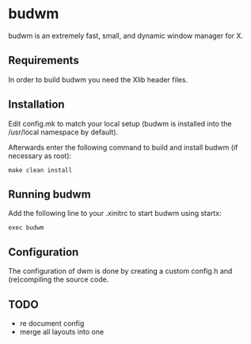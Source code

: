 budwm
============

budwm is an extremely fast, small, and dynamic window manager for X.

Requirements
------------

In order to build budwm you need the Xlib header files.

Installation
------------

Edit config.mk to match your local setup (budwm is installed into
the /usr/local namespace by default).

Afterwards enter the following command to build and install budwm (if
necessary as root):

    make clean install

Running budwm
-----------

Add the following line to your .xinitrc to start budwm using startx:

    exec budwm

Configuration
-------------

The configuration of dwm is done by creating a custom config.h
and (re)compiling the source code.

TODO
-------------

- re document config
- merge all layouts into one
